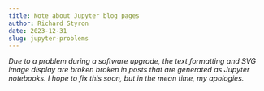 ```yaml
---
title: Note about Jupyter blog pages
author: Richard Styron
date: 2023-12-31
slug: jupyter-problems
---
```


*Due to a problem during a software upgrade, the text formatting and SVG image 
display are broken broken in posts that are generated as Jupyter notebooks. I 
hope to fix this soon, but in the mean time, my apologies.*
